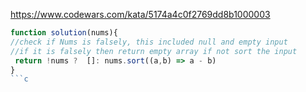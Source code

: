 
https://www.codewars.com/kata/5174a4c0f2769dd8b1000003

```javascript
function solution(nums){
//check if Nums is falsely, this included null and empty input
//if it is falsely then return empty array if not sort the input
 return !nums ?  []: nums.sort((a,b) => a - b)
}
```c
